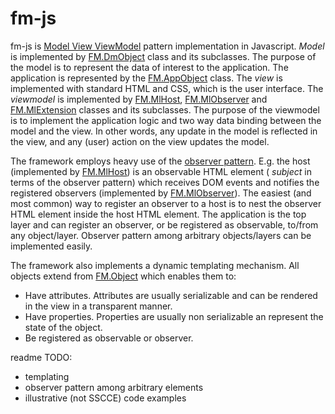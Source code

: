fm-js
=====

fm-js is [Model View ViewModel](http://en.wikipedia.org/wiki/Model_View_ViewModel) pattern implementation in Javascript. *Model* is implemented by [FM.DmObject](http://rawgithub.com/rbelusic/fm-js/doc/doc/FM.DmObject.html) class and its subclasses. The purpose of the model is to represent the data of interest to the application. The application is represented by the [FM.AppObject](https://rawgithub.com/rbelusic/fm-js/doc/doc/FM.AppObject.html) class. The *view* is implemented with standard HTML and CSS, which is the user interface. The *viewmodel* is implemented by [FM.MlHost](https://rawgithub.com/rbelusic/fm-js/doc/doc/FM.MlHost.html), [FM.MlObserver](https://rawgithub.com/rbelusic/fm-js/doc/doc/FM.MlObserver.html) and [FM.MlExtension](https://rawgithub.com/rbelusic/fm-js/doc/doc/FM.MlExtension.html) classes and its subclasses. The purpose of the viewmodel is to implement the application logic and two way data binding between the model and the view. In other words, any update in the model is reflected in the view, and any (user) action on the view updates the model.

The framework employs heavy use of the [observer pattern](http://en.wikipedia.org/wiki/Observer_pattern). E.g. the host (implemented by [FM.MlHost](https://rawgithub.com/rbelusic/fm-js/doc/doc/FM.MlHost.html)) is an observable HTML element ( *subject* in terms of the observer pattern) which receives DOM events and notifies the registered observers (implemented by [FM.MlObserver](https://rawgithub.com/rbelusic/fm-js/doc/doc/FM.MlObserver.html)). The easiest (and most common) way to register an observer to a host is to nest the observer HTML element inside the host HTML element. The application is the top layer and can register an observer, or be registered as observable, to/from any object/layer. Observer pattern among arbitrary objects/layers can be implemented easily. 

The framework also implements a dynamic templating mechanism. All objects extend from [FM.Object]() which enables them to:
 - Have attributes. Attributes are usually serializable and can be rendered in the view in a transparent manner.
 - Have properties. Properties are usually non serializable an represent the state of the object.
 - Be registered as observable or observer.


readme TODO: 

 - templating
 - observer pattern among arbitrary elements 
 - illustrative (not SSCCE) code examples


